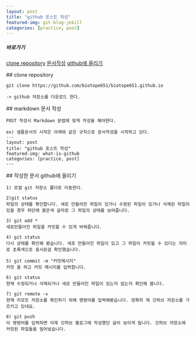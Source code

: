 ```yaml
---
layout: post
title: "github 포스트 작성"
featured-img: git-blog-jekill
categories: [practice, post]
---
```


##### 바로가기
[clone repository](#cloneRepo)
[문서작성](#writeDoc)
[github에 올리기](#commitGithub)

<a name="cloneRepo"/>
## clone repository

```no-highligt
git clone https://github.com/biotope651/biotope651.github.io

-> github 저장소를 다운로드 한다.
```

<a name="writeDoc"/>
## markdown 문서 작성

```no-highligt
POST 작성시 Markdown 문법에 맞게 작성을 해아한다.

ex) 샘플문서의 시작은 아래와 같은 규칙으로 문서작성을 시작하고 있다.
---
layout: post
title: "github 포스트 작성"
featured-img: what-is-github
categories: [practice, post]
---
```

<a name="commitGithub"/>
## 작성한 문서 github에 올리기

```no-highligt
1) 로컬 git 저장소 폴더로 이동한다.

2)git status
파일의 상태를 확인합니다. 새로 만들어진 파일이 있거나 수정된 파일이 있거나 삭제된 파일이 있을 경우 하단에 붉은색 글자로 그 파일의 상태를 보여줍니다.

3) git add *
새로만들어진 파일을 커밋할 수 있게 바꿔줍니다.

4) git status
다시 상태를 확인해 봤습니다. 새로 만들어진 파일이 있고 그 파일이 커밋될 수 있다는 의미로 초록색으로 표시된걸 확인했습니다.

5) git commit -m "커밋메시지"
커밋 을 하고 커밋 메시지를 입력합니다.

6) git status
현재 수정되거나 삭제되거나 새로 만들어진 파일이 있는지 없는지 확인해 봅니다.

7) git remote -v
현재 리모트 저장소를 확인하기 위해 명령어를 입력해봤습니다. 정확히 제 깃허브 저장소를 가르키고 있네요.

8) git push
이 명령어를 입력하면 이제 깃허브 블로그에 작성했던 글이 보이게 됩니다. 깃허브 저장소에 커밋된 파일들을 밀어넣습니다.
```